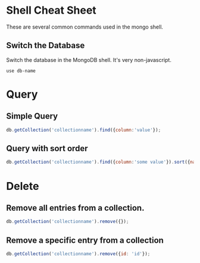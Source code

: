 # Shell Cheat Sheet

These are several common commands used in the mongo shell.

## Switch the Database

Switch the database in the MongoDB shell.  It's very non-javascript.

```
use db-name
```

# Query

## Simple Query
```javascript
db.getCollection('collectionname').find({column:'value'});
```

## Query with sort order

```javascript
db.getCollection('collectionname').find({column:'some value'}).sort({name: 1});
```

# Delete

## Remove all entries from a collection.

```javascript
db.getCollection('collectionname').remove({});
```

## Remove a specific entry from a collection

```javascript
db.getCollection('collectionname').remove({id: 'id'});
```